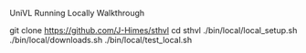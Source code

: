UniVL Running Locally Walkthrough

git clone https://github.com/J-Himes/sthvl
cd sthvl
./bin/local/local_setup.sh
./bin/local/downloads.sh
./bin/local/test_local.sh
